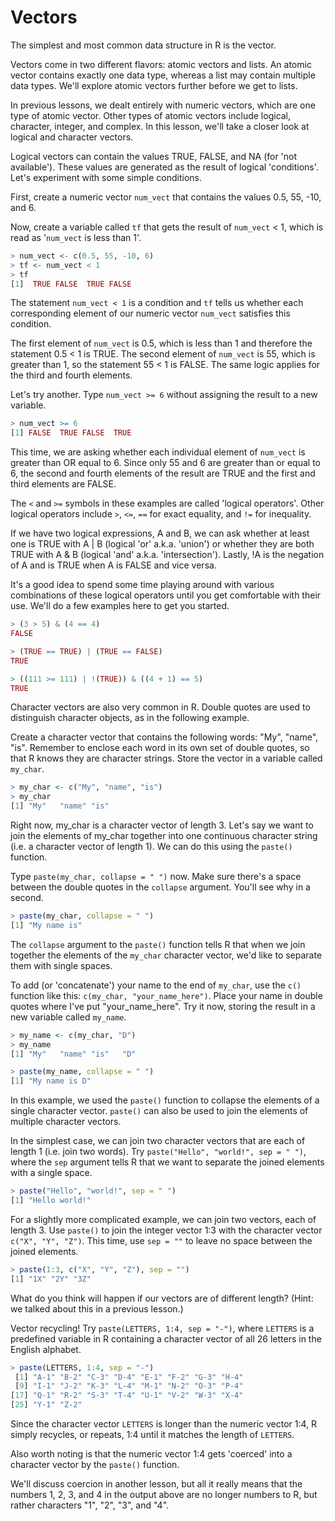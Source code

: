 # Vectors

The simplest and most common data structure in R is the vector.

Vectors come in two different flavors: atomic vectors and lists. An atomic vector contains exactly one data type, whereas a list may contain multiple data types. We'll explore atomic vectors further before we get to lists.

In previous lessons, we dealt entirely with numeric vectors, which are one type of atomic vector. Other types of atomic vectors include logical, character, integer, and complex. In this lesson, we'll take a closer look at logical and character vectors.

Logical vectors can contain the values TRUE, FALSE, and NA (for 'not available'). These values are generated as the result of logical 'conditions'. Let's experiment with some simple conditions.

First, create a numeric vector `num_vect` that contains the values 0.5, 55, -10, and 6.

Now, create a variable called `tf` that gets the result of `num_vect` < 1, which is read as '`num_vect` is less than 1'.

```R
> num_vect <- c(0.5, 55, -10, 6)
> tf <- num_vect < 1
> tf
[1]  TRUE FALSE  TRUE FALSE
```

The statement `num_vect < 1` is a condition and `tf` tells us whether each corresponding element of our numeric vector `num_vect` satisfies this condition.

The first element of `num_vect` is 0.5, which is less than 1 and therefore the statement 0.5 < 1 is TRUE. The second element of `num_vect` is 55, which is greater than 1, so the statement 55 < 1 is FALSE. The same logic applies for the third and fourth elements.

Let's try another. Type `num_vect >= 6` without assigning the result to a new variable.

```R
> num_vect >= 6
[1] FALSE  TRUE FALSE  TRUE
```

This time, we are asking whether each individual element of `num_vect` is greater than OR equal to 6. Since only 55 and 6 are greater than or equal to 6, the second and fourth elements of the result are TRUE and the first and third elements are FALSE.

The `<` and `>=` symbols in these examples are called 'logical operators'. Other logical operators include `>`, `<=`, `==` for exact equality, and `!=` for inequality.

If we have two logical expressions, A and B, we can ask whether at least one is TRUE with A | B (logical 'or' a.k.a. 'union') or whether they are both TRUE with A & B (logical 'and' a.k.a. 'intersection'). Lastly, !A is the negation of A and is TRUE when A is FALSE and vice versa.

It's a good idea to spend some time playing around with various combinations of these logical operators until you get comfortable with their use. We'll do a few examples here to get you started.

```R
> (3 > 5) & (4 == 4)
FALSE

> (TRUE == TRUE) | (TRUE == FALSE)
TRUE

> ((111 >= 111) | !(TRUE)) & ((4 + 1) == 5)
TRUE
```

Character vectors are also very common in R. Double quotes are used to distinguish character objects, as in the following example.

Create a character vector that contains the following words: "My", "name", "is". Remember to enclose each word in its own set of double quotes, so that R knows they are character strings. Store the vector in a variable called `my_char`.

```R
> my_char <- c("My", "name", "is")
> my_char
[1] "My"   "name" "is"
```

Right now, my_char is a character vector of length 3. Let's say we want to join the elements of my_char together into one continuous character string (i.e. a character vector of length 1). We can do this using the `paste()` function.

Type `paste(my_char, collapse = " ")` now. Make sure there's a space between the double quotes in the `collapse` argument. You'll see why in a second.

```R
> paste(my_char, collapse = " ")
[1] "My name is"
```

The `collapse` argument to the `paste()` function tells R that when we join together the elements of the `my_char` character vector, we'd like to separate them with single spaces.

To add (or 'concatenate') your name to the end of `my_char`, use the `c()` function like this: `c(my_char, "your_name_here")`. Place your name in double quotes where I've put "your_name_here". Try it now, storing the result in a new variable called `my_name`.

```R
> my_name <- c(my_char, "D")
> my_name
[1] "My"   "name" "is"   "D"

> paste(my_name, collapse = " ")
[1] "My name is D"
```

In this example, we used the `paste()` function to collapse the elements of a single character vector. `paste()` can also be used to join the elements of multiple character vectors.

In the simplest case, we can join two character vectors that are each of length 1 (i.e. join two words). Try `paste("Hello", "world!", sep = " ")`, where the `sep` argument tells R that we want to separate the joined elements with a single space.

```R
> paste("Hello", "world!", sep = " ")
[1] "Hello world!"
```

For a slightly more complicated example, we can join two vectors, each of length 3. Use `paste()` to join the integer vector 1:3 with the character vector `c("X", "Y", "Z")`. This time, use `sep = ""` to leave no space between the joined elements.

```R
> paste(1:3, c("X", "Y", "Z"), sep = "")
[1] "1X" "2Y" "3Z"
```

What do you think will happen if our vectors are of different length? (Hint: we talked about this in a previous lesson.)

Vector recycling! Try `paste(LETTERS, 1:4, sep = "-")`, where `LETTERS` is a predefined variable in R containing a character vector of all 26 letters in the English alphabet.

```R
> paste(LETTERS, 1:4, sep = "-")
 [1] "A-1" "B-2" "C-3" "D-4" "E-1" "F-2" "G-3" "H-4"
 [9] "I-1" "J-2" "K-3" "L-4" "M-1" "N-2" "O-3" "P-4"
[17] "Q-1" "R-2" "S-3" "T-4" "U-1" "V-2" "W-3" "X-4"
[25] "Y-1" "Z-2"
```

Since the character vector `LETTERS` is longer than the numeric vector 1:4, R simply recycles, or repeats, 1:4 until it matches the length of `LETTERS`.

Also worth noting is that the numeric vector 1:4 gets 'coerced' into a character vector by the `paste()` function.

We'll discuss coercion in another lesson, but all it really means that the numbers 1, 2, 3, and 4 in the output above are no longer numbers to R, but rather characters "1", "2", "3", and "4".
